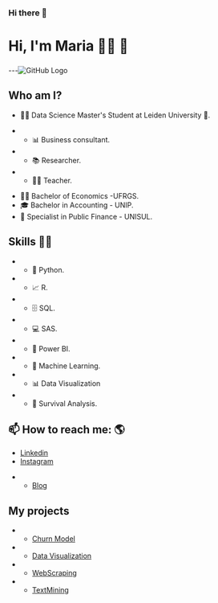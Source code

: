 ### Hi there 👋

<!--
**rodrigsmachad/rodrigsmachad** is a ✨ _special_ ✨ repository because its `README.md` (this file) appears on your GitHub profile.

Here are some ideas to get you started:

- 🔭 I’m currently working on ...
- 🌱 I’m currently learning ...
- 👯 I’m looking to collaborate on ...
- 🤔 I’m looking for help with ...
- 💬 Ask me about ...
- 📫 How to reach me: ...
- 😄 Pronouns: ...
- ⚡ Fun fact: ...
-->

 # **Hi, I'm Maria** 👩‍💻 👋 
###  
---![GitHub Logo](ju1_git.png)

## Who am I? 

* 👩‍💻 Data Science Master's Student at Leiden University 🥰.
- * 📊 Business consultant.
- * 📚 Researcher.
- * 👩‍🏫 Teacher.
* 👩‍🎓 Bachelor of Economics -UFRGS.
* 🎓 Bachelor in Accounting - UNIP.
* 🍾 Specialist in Public Finance - UNISUL.

## Skills 👩‍💻

- * 🐍 Python.
- * 📈 R.
- * 🗄 SQL.
- * 💻 SAS.
- * 🧮 Power BI.
- * 🔮 Machine Learning. 
- * 📊 Data Visualization
- * 🧪 Survival Analysis.

## 📫 How to reach me: :earth_americas:

 *  [Linkedin]( https://www.linkedin.com/in/mrodriguesmachado/)
 *  [Instagram]( https://www.instagram.com/rodrigues_machado_/)
- *  [Blog](https://www.flai.com.br/juscudilio/)


## **My projects**

- * [Churn Model](https://github.com/scudilio/Churn_model)
- * [Data Visualization](https://github.com/scudilio/Visualizacao_de_dados)
- * [WebScraping](https://github.com/scudilio/webscraping_wordcloud)
- * [TextMining](https://github.com/scudilio/text_mining)
